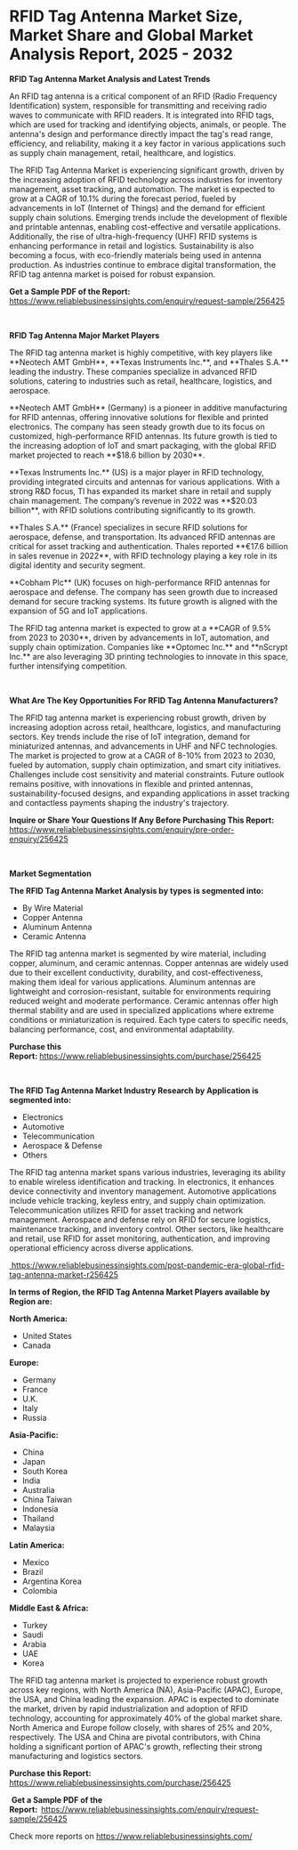 <p><h1>RFID Tag Antenna Market Size, Market Share and Global Market Analysis Report, 2025 - 2032</h1></p><p><strong>RFID Tag Antenna Market Analysis and Latest Trends</strong></p>
<p><p>An RFID tag antenna is a critical component of an RFID (Radio Frequency Identification) system, responsible for transmitting and receiving radio waves to communicate with RFID readers. It is integrated into RFID tags, which are used for tracking and identifying objects, animals, or people. The antenna's design and performance directly impact the tag's read range, efficiency, and reliability, making it a key factor in various applications such as supply chain management, retail, healthcare, and logistics.</p><p>The RFID Tag Antenna Market is experiencing significant growth, driven by the increasing adoption of RFID technology across industries for inventory management, asset tracking, and automation. The market is expected to grow at a CAGR of 10.1% during the forecast period, fueled by advancements in IoT (Internet of Things) and the demand for efficient supply chain solutions. Emerging trends include the development of flexible and printable antennas, enabling cost-effective and versatile applications. Additionally, the rise of ultra-high-frequency (UHF) RFID systems is enhancing performance in retail and logistics. Sustainability is also becoming a focus, with eco-friendly materials being used in antenna production. As industries continue to embrace digital transformation, the RFID tag antenna market is poised for robust expansion.</p></p>
<p><strong>Get a Sample PDF of the Report:&nbsp;</strong> <a href="https://www.reliablebusinessinsights.com/enquiry/request-sample/256425?utm_campaign=101&utm_medium=2&utm_source=Github&utm_content=ia&utm_term=21012025&utm_id=rfid-tag-antenna">https://www.reliablebusinessinsights.com/enquiry/request-sample/256425</a></p>
<p>&nbsp;</p>
<p><strong>RFID Tag Antenna Major Market Players</strong></p>
<p><p>The RFID tag antenna market is highly competitive, with key players like **Neotech AMT GmbH**, **Texas Instruments Inc.**, and **Thales S.A.** leading the industry. These companies specialize in advanced RFID solutions, catering to industries such as retail, healthcare, logistics, and aerospace.</p><p>**Neotech AMT GmbH** (Germany) is a pioneer in additive manufacturing for RFID antennas, offering innovative solutions for flexible and printed electronics. The company has seen steady growth due to its focus on customized, high-performance RFID antennas. Its future growth is tied to the increasing adoption of IoT and smart packaging, with the global RFID market projected to reach **$18.6 billion by 2030**.</p><p>**Texas Instruments Inc.** (US) is a major player in RFID technology, providing integrated circuits and antennas for various applications. With a strong R&D focus, TI has expanded its market share in retail and supply chain management. The company’s revenue in 2022 was **$20.03 billion**, with RFID solutions contributing significantly to its growth.</p><p>**Thales S.A.** (France) specializes in secure RFID solutions for aerospace, defense, and transportation. Its advanced RFID antennas are critical for asset tracking and authentication. Thales reported **€17.6 billion in sales revenue in 2022**, with RFID technology playing a key role in its digital identity and security segment.</p><p>**Cobham Plc** (UK) focuses on high-performance RFID antennas for aerospace and defense. The company has seen growth due to increased demand for secure tracking systems. Its future growth is aligned with the expansion of 5G and IoT applications.</p><p>The RFID tag antenna market is expected to grow at a **CAGR of 9.5% from 2023 to 2030**, driven by advancements in IoT, automation, and supply chain optimization. Companies like **Optomec Inc.** and **nScrypt Inc.** are also leveraging 3D printing technologies to innovate in this space, further intensifying competition.</p></p>
<p>&nbsp;</p>
<p><strong>What Are The Key Opportunities For RFID Tag Antenna Manufacturers?</strong></p>
<p><p>The RFID tag antenna market is experiencing robust growth, driven by increasing adoption across retail, healthcare, logistics, and manufacturing sectors. Key trends include the rise of IoT integration, demand for miniaturized antennas, and advancements in UHF and NFC technologies. The market is projected to grow at a CAGR of 8-10% from 2023 to 2030, fueled by automation, supply chain optimization, and smart city initiatives. Challenges include cost sensitivity and material constraints. Future outlook remains positive, with innovations in flexible and printed antennas, sustainability-focused designs, and expanding applications in asset tracking and contactless payments shaping the industry's trajectory.</p></p>
<p><strong>Inquire or Share Your Questions If Any Before Purchasing This Report:</strong> <a href="https://www.reliablebusinessinsights.com/enquiry/pre-order-enquiry/256425?utm_campaign=101&utm_medium=2&utm_source=Github&utm_content=ia&utm_term=21012025&utm_id=rfid-tag-antenna">https://www.reliablebusinessinsights.com/enquiry/pre-order-enquiry/256425</a></p>
<p>&nbsp;</p>
<p><strong>Market Segmentation</strong></p>
<p><strong>The RFID Tag Antenna Market Analysis by types is segmented into:</strong></p>
<p><ul><li>By Wire Material</li><li>Copper Antenna</li><li>Aluminum Antenna</li><li>Ceramic Antenna</li></ul></p>
<p><p>The RFID tag antenna market is segmented by wire material, including copper, aluminum, and ceramic antennas. Copper antennas are widely used due to their excellent conductivity, durability, and cost-effectiveness, making them ideal for various applications. Aluminum antennas are lightweight and corrosion-resistant, suitable for environments requiring reduced weight and moderate performance. Ceramic antennas offer high thermal stability and are used in specialized applications where extreme conditions or miniaturization is required. Each type caters to specific needs, balancing performance, cost, and environmental adaptability.</p></p>
<p><strong>Purchase this Report:&nbsp;</strong><a href="https://www.reliablebusinessinsights.com/purchase/256425?utm_campaign=101&utm_medium=2&utm_source=Github&utm_content=ia&utm_term=21012025&utm_id=rfid-tag-antenna">https://www.reliablebusinessinsights.com/purchase/256425</a></p>
<p>&nbsp;</p>
<p><strong>The RFID Tag Antenna Market Industry Research by Application is segmented into:</strong></p>
<p><ul><li>Electronics</li><li>Automotive</li><li>Telecommunication</li><li>Aerospace & Defense</li><li>Others</li></ul></p>
<p><p>The RFID tag antenna market spans various industries, leveraging its ability to enable wireless identification and tracking. In electronics, it enhances device connectivity and inventory management. Automotive applications include vehicle tracking, keyless entry, and supply chain optimization. Telecommunication utilizes RFID for asset tracking and network management. Aerospace and defense rely on RFID for secure logistics, maintenance tracking, and inventory control. Other sectors, like healthcare and retail, use RFID for asset monitoring, authentication, and improving operational efficiency across diverse applications.</p></p>
<p><a href="https://www.reliablebusinessinsights.com/post-pandemic-era-global-rfid-tag-antenna-market-r256425?utm_campaign=101&utm_medium=2&utm_source=Github&utm_content=ia&utm_term=21012025&utm_id=rfid-tag-antenna">&nbsp;https://www.reliablebusinessinsights.com/post-pandemic-era-global-rfid-tag-antenna-market-r256425</a></p>
<p><strong>In terms of Region, the RFID Tag Antenna Market Players available by Region are:</strong></p>
<p>
    <p> <strong> North America: </strong>
        <ul>
            <li>United States</li>
            <li>Canada</li>
        </ul>
        </p> 
    <p> <strong> Europe: </strong>
        <ul>
            <li>Germany</li>
            <li>France</li>
            <li>U.K.</li>
            <li>Italy</li>
            <li>Russia</li>
        </ul>
        </p> 
    <p> <strong> Asia-Pacific: </strong>
        <ul>
            <li>China</li>
            <li>Japan</li>
            <li>South Korea</li>
            <li>India</li>
            <li>Australia</li>
            <li>China Taiwan</li>
            <li>Indonesia</li>
            <li>Thailand</li>
            <li>Malaysia</li>
        </ul>
        </p> 
    <p> <strong> Latin America: </strong>
        <ul>
            <li>Mexico</li>
            <li>Brazil</li>
            <li>Argentina Korea</li>
            <li>Colombia</li>
        </ul>
        </p> 
    <p> <strong> Middle East & Africa: </strong>
        <ul>
            <li>Turkey</li>
            <li>Saudi</li>
            <li>Arabia</li>
            <li>UAE</li>
            <li>Korea</li>
        </ul>
    </p>
    </p>
<p><p>The RFID tag antenna market is projected to experience robust growth across key regions, with North America (NA), Asia-Pacific (APAC), Europe, the USA, and China leading the expansion. APAC is expected to dominate the market, driven by rapid industrialization and adoption of RFID technology, accounting for approximately 40% of the global market share. North America and Europe follow closely, with shares of 25% and 20%, respectively. The USA and China are pivotal contributors, with China holding a significant portion of APAC's growth, reflecting their strong manufacturing and logistics sectors.</p></p>
<p><strong>Purchase this Report: </strong><a href="https://www.reliablebusinessinsights.com/purchase/256425?utm_campaign=101&utm_medium=2&utm_source=Github&utm_content=ia&utm_term=21012025&utm_id=rfid-tag-antenna">https://www.reliablebusinessinsights.com/purchase/256425</a></p>
<p>&nbsp;<strong>Get a Sample PDF of the Report:&nbsp;&nbsp;</strong><a href="https://www.reliablebusinessinsights.com/enquiry/request-sample/256425?utm_campaign=101&utm_medium=2&utm_source=Github&utm_content=ia&utm_term=21012025&utm_id=rfid-tag-antenna">https://www.reliablebusinessinsights.com/enquiry/request-sample/256425</a></p>
<p><strong></strong></p>
<p>Check more reports on <a href="https://www.reliablebusinessinsights.com/?utm_campaign=101&utm_medium=2&utm_source=Github&utm_content=ia&utm_term=21012025&utm_id=rfid-tag-antenna">https://www.reliablebusinessinsights.com/</a></p>